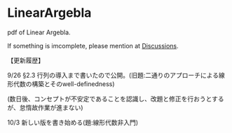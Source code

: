 # LinearArgebla
pdf of Linear Argebla.

If something is imcomplete, please mention at [Discussions](https://github.com/EikiMeg/LinearArgebla/discussions).

【更新履歴】

9/26 §2.3 行列の導入まで書いたので公開。(旧題:二通りのアプローチによる線形代数の構築とそのwell-definedness)

(数日後、コンセプトが不安定であることを認識し、改題と修正を行おうとするが、怠惰故作業が進まない)

10/3 新しい版を書き始める(題:線形代数非入門)
